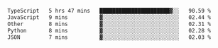 <!--START_SECTION:waka-->

```txt
TypeScript   5 hrs 47 mins   ██████████████████████▓░░   90.59 %
JavaScript   9 mins          ▓░░░░░░░░░░░░░░░░░░░░░░░░   02.44 %
Other        8 mins          ▓░░░░░░░░░░░░░░░░░░░░░░░░   02.31 %
Python       8 mins          ▓░░░░░░░░░░░░░░░░░░░░░░░░   02.28 %
JSON         7 mins          ▓░░░░░░░░░░░░░░░░░░░░░░░░   02.03 %
```

<!--END_SECTION:waka-->
